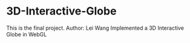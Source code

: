# 3D-Interactive-Globe
This is the final project.
Author: Lei Wang
Implemented a 3D Interactive Globe in WebGL
